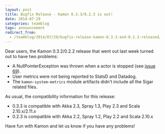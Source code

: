 ```yaml
---
layout: post
title: Bugfix Release - Kamon 0.3.3/0.2.3 is out!
date: 2014-07-29
categories: teamblog
tags: announcement
redirect_from:
  - /teamblog/2014/07/29/bugfix-release-kamon-0.3.3-and-0.2.3-released/
---
```


Dear users, the Kamon 0.3.2/0.2.2 release that went out last week turned out to have two problems:

  * A NullPointerException was thrown when a actor is stopped (see [issue 69]).
  * User metrics were not being reported to StatsD and Datadog.
  * The `kamon-system-metrics` module artifacts didn't include all the Sigar related files.



As usual, the compatibility information for this release:

   * 0.3.3 is compatible with Akka 2.3, Spray 1.3, Play 2.3 and Scala 2.10.x/2.11.x
   * 0.2.3 is compatible with Akka 2.2, Spray 1.2, Play 2.2 and Scala 2.10.x

Have fun with Kamon and let us know if you have any problems!

[issue 69]: https://github.com/kamon-io/Kamon/issues/69
